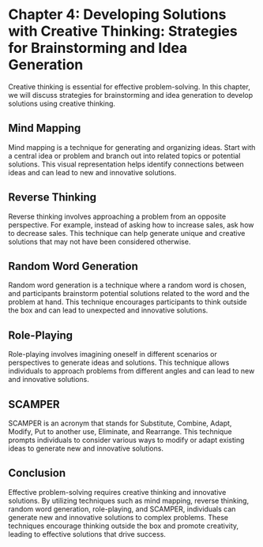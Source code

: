 Chapter 4: Developing Solutions with Creative Thinking: Strategies for Brainstorming and Idea Generation
========================================================================================================

Creative thinking is essential for effective problem-solving. In this chapter, we will discuss strategies for brainstorming and idea generation to develop solutions using creative thinking.

Mind Mapping
------------

Mind mapping is a technique for generating and organizing ideas. Start with a central idea or problem and branch out into related topics or potential solutions. This visual representation helps identify connections between ideas and can lead to new and innovative solutions.

Reverse Thinking
----------------

Reverse thinking involves approaching a problem from an opposite perspective. For example, instead of asking how to increase sales, ask how to decrease sales. This technique can help generate unique and creative solutions that may not have been considered otherwise.

Random Word Generation
----------------------

Random word generation is a technique where a random word is chosen, and participants brainstorm potential solutions related to the word and the problem at hand. This technique encourages participants to think outside the box and can lead to unexpected and innovative solutions.

Role-Playing
------------

Role-playing involves imagining oneself in different scenarios or perspectives to generate ideas and solutions. This technique allows individuals to approach problems from different angles and can lead to new and innovative solutions.

SCAMPER
-------

SCAMPER is an acronym that stands for Substitute, Combine, Adapt, Modify, Put to another use, Eliminate, and Rearrange. This technique prompts individuals to consider various ways to modify or adapt existing ideas to generate new and innovative solutions.

Conclusion
----------

Effective problem-solving requires creative thinking and innovative solutions. By utilizing techniques such as mind mapping, reverse thinking, random word generation, role-playing, and SCAMPER, individuals can generate new and innovative solutions to complex problems. These techniques encourage thinking outside the box and promote creativity, leading to effective solutions that drive success.
